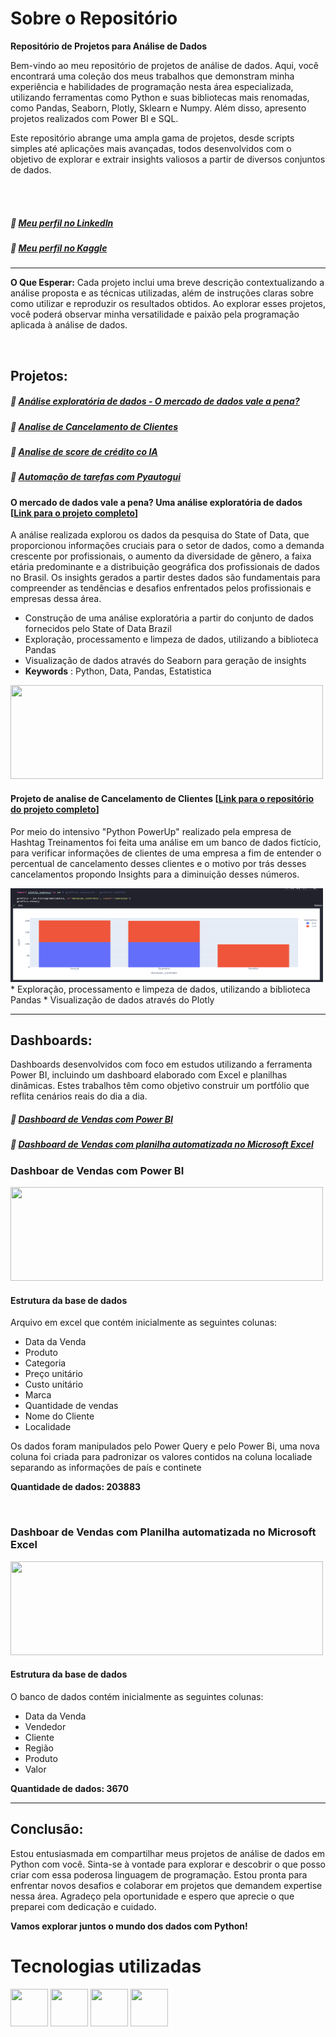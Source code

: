 # Sobre o Repositório

**Repositório de Projetos para Análise de Dados**

Bem-vindo ao meu repositório de projetos de análise de dados. Aqui, você encontrará uma coleção dos meus trabalhos que demonstram minha experiência e habilidades de programação nesta área especializada, utilizando ferramentas como Python e suas bibliotecas mais renomadas, como Pandas, Seaborn, Plotly, Sklearn e Numpy. Além disso, apresento projetos realizados com Power BI e SQL.

Este repositório abrange uma ampla gama de projetos, desde scripts simples até aplicações mais avançadas, todos desenvolvidos com o objetivo de explorar e extrair insights valiosos a partir de diversos conjuntos de dados.

<br>
<br>

##### :pushpin: [Meu perfil no LinkedIn](https://www.linkedin.com/in/leticia-g-s-lavieri/) 

##### :pushpin: [Meu perfil no Kaggle](https://www.kaggle.com/leticialavieri)   

---

**O Que Esperar:**
Cada projeto inclui uma breve descrição contextualizando a análise proposta e as técnicas utilizadas, além de instruções claras sobre como utilizar e reproduzir os resultados obtidos. Ao explorar esses projetos, você poderá observar minha versatilidade e paixão pela programação aplicada à análise de dados.

<br>

## Projetos:

##### :pushpin: [Análise exploratória de dados - O mercado de dados vale a pena?](https://www.kaggle.com/code/leticialavieri/o-mercado-de-dados-vale-a-pena) 
##### :pushpin: [Analise de Cancelamento de Clientes](https://github.com/LeticiaLavieri/Projeto-de-analise-de-Cancelamento-de-Clientes) 
##### :pushpin: [Analise de score de crédito co IA](https://github.com/LeticiaLavieri/Projeto-analise-de-score) 
##### :pushpin: [Automação de tarefas com Pyautogui](https://github.com/LeticiaLavieri/Projeto-Automacao-de-tarefas) 


####  O mercado de dados vale a pena? Uma análise exploratória de dados [[Link para o projeto completo](https://www.kaggle.com/code/leticialavieri/o-mercado-de-dados-vale-a-pena)]

A análise realizada explorou os dados da pesquisa do State of Data, que proporcionou informações cruciais para o setor de dados, como a demanda crescente por profissionais, o aumento da diversidade de gênero, a faixa etária predominante e a distribuição geográfica dos profissionais de dados no Brasil. Os insights gerados a partir destes dados são fundamentais para compreender as tendências e desafios enfrentados pelos profissionais e empresas dessa área.

* Construção de uma análise exploratória a partir do conjunto de dados fornecidos pelo State of Data Brazil
* Exploração, processamento e limpeza de dados, utilizando a biblioteca Pandas
* Visualização de dados através do Seaborn para geração de insights
* **Keywords** : Python, Data, Pandas, Estatistica

<img src="https://www.kaggleusercontent.com/kf/181680092/eyJhbGciOiJkaXIiLCJlbmMiOiJBMTI4Q0JDLUhTMjU2In0..cw5esK4HfD1S6wP1klFHQA.ZPeodrJ4dbZJvVV6hh5zhjzfV5r2oIXXgTbh7JYIUfp1f0N52k0Ub3trgYn97LT8ZEnIPZyc7pFv8zvgv3eNDlmzqk6xUKogCRzZtRxpMgwTuyRewpHYEnxr7Nil3pfwUwC1xHWjbmFjDy-OsyKwRA4s_JvQtPhnJh8MzKTbK1LUXRYnAx0gkikeYxwrf8JSwD4GeudSfA-G_zgJdC4FCisJeKdxys81aRbrjI2mf3M-H_bUhJ-X5SY4NGMtODxrq71vB-UZNvjIKlwl_3LCm5xS8Hv19RdP76pGRh0aL8_ENjkLgWDS2r_yrimKqJy_jb3CccIa4n47Zajsdklxu2BwfnVZv2SX1NGnIIvHSqNV0Tn5Fi4dgJHCgvy88mqrHve5kr662YCzMxypn_zkqyHqpJh507I0oB0Sl9ghb3fhaLt1vQCGeFGEbNdun1ZrDC-H1i2tjxN9C973tQuOZLcF3m7_wq3ZLLNriTrDFfdB37Fc67DnWINQ0vZ4OYYDSsreLy9HyGs804pw5CoInkjNRNs_KLbv-E_FBioBQVqX5SpkdkD2-O7oxi2-y5W3tZe0t_hs9DQeLzPAdcxj--ivt8zcsT5zaEnFhW6YXDa56ZcS_3EkoQTBZraQvbnXJDQJsbmwcaTpVOa7M5NRhzZf00pskOEWBPopErfxekE.RhheAiO9_aI7G_hI0pPK7Q/__results___files/__results___37_0.png" width="500" height="150">

<br>

####  Projeto de analise de Cancelamento de Clientes [[Link para o repositório do projeto completo](https://github.com/LeticiaLavieri/Projeto-de-analise-de-Cancelamento-de-Clientes)]

Por meio do intensivo "Python PowerUp" realizado pela empresa de Hashtag Treinamentos foi feita uma análise em um banco de dados fictício, para verificar informações de clientes de uma empresa a fim de entender o percentual de cancelamento desses clientes e o motivo por trás desses cancelamentos propondo Insights para a diminuição desses números.

<img src="https://github.com/LeticiaLavieri/Projeto-de-analise-de-Cancelamento-de-Clientes/blob/main/Graficos/Grafico%20duracao%20de%20contrato.PNG?raw=true" width="500" height="150">
* Exploração, processamento e limpeza de dados, utilizando a biblioteca Pandas
* Visualização de dados através do Plotly 

---

## Dashboards:

Dashboards desenvolvidos com foco em estudos utilizando a ferramenta Power BI, incluindo um dashboard elaborado com Excel e planilhas dinâmicas. Estes trabalhos têm como objetivo construir um portfólio que reflita cenários reais do dia a dia.

##### :pushpin: [Dashboard de Vendas com Power BI](https://github.com/LeticiaLavieri/portifolio.io/tree/main/Dashboards/Dashboard%20de%20Vendas%20-%20Power%20BIs) 
##### :pushpin: [Dashboard de Vendas com planilha automatizada no Microsoft Excel](https://github.com/LeticiaLavieri/portifolio.io/tree/main/Dashboards/Dashboard%20de%20Vendas%20-%20Excel) 


### Dashboar de Vendas com Power BI

<img src="https://github.com/LeticiaLavieri/portifolio.io/blob/main/Dashboards/Dashboard%20de%20Vendas%20-%20Power%20BI/Dashboard%20de%20vendas%202.PNG?raw=true" width="500" height="150">

#### Estrutura da base de dados

Arquivo em excel que contém inicialmente as seguintes colunas:
- Data da Venda
- Produto
- Categoria
- Preço unitário
- Custo unitário
- Marca
- Quantidade de vendas
- Nome do Cliente
- Localidade

Os dados foram manipulados pelo Power Query e pelo Power Bi, uma nova coluna foi criada para padronizar os valores contidos na coluna localiade separando as informações de país e continete

**Quantidade de dados: 203883** 

<br>

### Dashboar de Vendas com Planilha automatizada no Microsoft Excel

<img src="https://github.com/LeticiaLavieri/portifolio.io/blob/main/Dashboards/Dashboard%20de%20Vendas%20-%20Excel/Dashbord%20de%20vendas%202.png?raw=true" width="500" height="150">

#### Estrutura da base de dados

O banco de dados contém inicialmente as seguintes colunas:
- Data da Venda
- Vendedor
- Cliente
- Região
- Produto
- Valor


**Quantidade de dados: 3670**

---
## Conclusão:

Estou entusiasmada em compartilhar meus projetos de análise de dados em Python com você. Sinta-se à vontade para explorar e descobrir o que posso criar com essa poderosa linguagem de programação. Estou pronta para enfrentar novos desafios e colaborar em projetos que demandem expertise nessa área. Agradeço pela oportunidade e espero que aprecie o que preparei com dedicação e cuidado.

**Vamos explorar juntos o mundo dos dados com Python!**

# Tecnologias utilizadas
<img loading="lazy" src="https://cdn.jsdelivr.net/gh/devicons/devicon@latest/icons/python/python-original-wordmark.svg" width="60" height="60"/> <img loading="lazy" src= "https://cdn.jsdelivr.net/gh/devicons/devicon@latest/icons/azuresqldatabase/azuresqldatabase-original.svg" width="60" height="60"/> <img loading="lazy" src="https://cdn.jsdelivr.net/gh/devicons/devicon@latest/icons/pandas/pandas-original-wordmark.svg" width="60" height="60"/> <img loading="lazy" src="https://cdn.jsdelivr.net/gh/devicons/devicon@latest/icons/matplotlib/matplotlib-original.svg" width="60" height="60"/>


            
          
